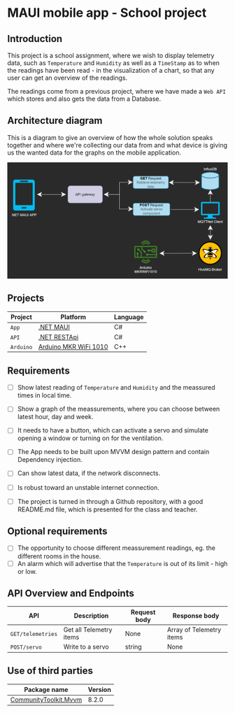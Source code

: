 # MAUI mobile app - School project

## Introduction
This project is a school assignment, where we wish to display telemetry data, such as `Temperature` and `Humidity` as well as a `TimeStamp` as to when the readings have been read - in the visualization of a chart, so that any user can get an overview of the readings.

The readings come from a previous project, where we have made a `Web API` which stores and also gets the data from a Database.

## Architecture diagram
This is a diagram to give an overview of how the whole solution speaks together and where we're collecting our data from and what device is giving us the wanted data for the graphs on the mobile application.

![](./Images/architecture-diagram.png)

## Projects
| Project   | Platform                                                                                                    | Language |
|-----------|-------------------------------------------------------------------------------------------------------------|----------|
| `App`     | [.NET MAUI](https://learn.microsoft.com/en-us/dotnet/maui/what-is-maui)                                     | C#       |
| `API`     | [.NET RESTApi](https://learn.microsoft.com/en-us/aspnet/core/fundamentals/minimal-apis?view=aspnetcore-7.0) | C#       |
| `Arduino` | [Arduino MKR WiFi 1010](https://store.arduino.cc/products/arduino-mkr-wifi-1010)                            | C++      |

## Requirements
 - [ ] Show latest reading of `Temperature` and `Humidity` and the meassured times in local time.
 - [ ] Show a graph of the meassurements, where you can choose between latest hour, day and week.
 - [ ] It needs to have a button, which can activate a servo and simulate opening a window or turning on for the ventilation.
 - [ ] The App needs to be built upon MVVM design pattern and contain Dependency injection.
 - [ ] Can show latest data, if the network disconnects.
 - [ ] Is robust toward an unstable internet connection.
 - [ ] The project is turned in through a Github repository, with a good README.md file, which is presented for the class and teacher.


## Optional requirements
 - [ ] The opportunity to choose different meassurement readings, eg. the different rooms in the house.
 - [ ] An alarm which will advertise that the `Temperature` is out of its limit - high or low.

## API Overview and Endpoints
| API               | Description               | Request body | Response body            |
|-------------------|---------------------------|--------------|--------------------------|
| `GET/telemetries` | Get all Telemetry items   | None         | Array of Telemetry items |
| `POST/servo`      | Write to a servo			| string	   | None					  |

## Use of third parties
| Package name                                                                             | Version |
|------------------------------------------------------------------------------------------|---------|
| [CommunityToolkit.Mvvm](https://learn.microsoft.com/en-us/dotnet/communitytoolkit/mvvm/) | 8.2.0   |


